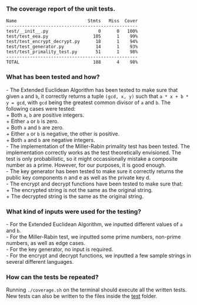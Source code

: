 ### The coverage report of the unit tests.
```
Name                           Stmts   Miss  Cover
--------------------------------------------------
test/__init__.py                   0      0   100%
test/test_eea.py                 105      1    99%
test/test_encrypt_decrypt.py      18      1    94%
test/test_generator.py            14      1    93%
test/test_primality_test.py       51      1    98%
--------------------------------------------------
TOTAL                            188      4    98%
```

### What has been tested and how?
\- The Extended Euclidean Algorithm has been tested to make sure that given `a` and `b`, it correctly returns a tuple `(gcd, x, y)` such that `a * x + b * y = gcd`, with `gcd` being the greatest common divisor of `a` and `b`. The following cases were tested:  
\+ Both `a`, `b` are positive integers.  
\+ Either `a` or `b` is zero.  
\+ Both `a` and `b` are zero.  
\+ Either `a` or `b` is negative, the other is positive.  
\+ Both `a` and `b` are negative integers.  
\- The implementation of the Miller-Rabin primality test has been tested. The implementation correctly works as the test theoretically envisioned. The test is only probabilistic, so it might occassionally mistake a composite number as a prime. However, for our purposes, it is good enough.  
\- The key generator has been tested to make sure it correctly returns the public key components n and e as well as the private key d.  
\- The encrypt and decrypt functions have been tested to make sure that:  
\+ The encrypted string is not the same as the original string.  
\+ The decrypted string is the same as the original string.  
    
### What kind of inputs were used for the testing?
\- For the Extended Euclidean Algorithm, we inputted different values of `a` and `b`.  
\- For the Miller-Rabin test, we inputted some prime numbers, non-prime numbers, as well as edge cases.  
\- For the key generator, no input is required.  
\- For the encrypt and decrypt functions, we inputted a few sample strings in several different languages.  

### How can the tests be repeated?
Running `./coverage.sh` on the terminal should execute all the written tests. New tests can also be written to the files inside the [test](./test) folder.  
